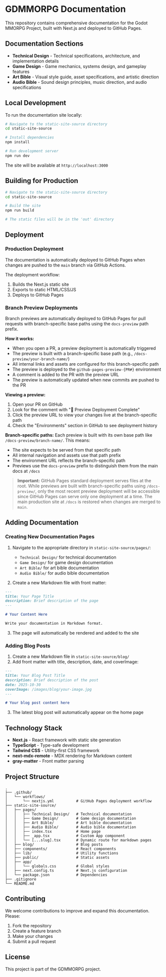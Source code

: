 # GDMMORPG Documentation

This repository contains comprehensive documentation for the Godot MMORPG Project, built with Next.js and deployed to GitHub Pages.

## Documentation Sections

- **Technical Design** - Technical specifications, architecture, and implementation details
- **Game Design** - Game mechanics, systems design, and gameplay features
- **Art Bible** - Visual style guide, asset specifications, and artistic direction
- **Audio Bible** - Sound design principles, music direction, and audio specifications

## Local Development

To run the documentation site locally:

```bash
# Navigate to the static-site-source directory
cd static-site-source

# Install dependencies
npm install

# Run development server
npm run dev
```

The site will be available at `http://localhost:3000`

## Building for Production

```bash
# Navigate to the static-site-source directory
cd static-site-source

# Build the site
npm run build

# The static files will be in the 'out' directory
```

## Deployment

### Production Deployment

The documentation is automatically deployed to GitHub Pages when changes are pushed to the `main` branch via GitHub Actions.

The deployment workflow:
1. Builds the Next.js static site
2. Exports to static HTML/CSS/JS
3. Deploys to GitHub Pages

### Branch Preview Deployments

Branch previews are automatically deployed to GitHub Pages for pull requests with branch-specific base paths using the `docs-preview` path prefix.

**How it works:**
- When you open a PR, a preview deployment is automatically triggered
- The preview is built with a branch-specific base path (e.g., `/docs-preview/your-branch-name/`)
- All internal links and assets are configured for this branch-specific path
- The preview is deployed to the `github-pages-preview-{PR#}` environment
- A comment is added to the PR with the preview URL
- The preview is automatically updated when new commits are pushed to the PR

**Viewing a preview:**
1. Open your PR on GitHub
2. Look for the comment with "🚀 Preview Deployment Complete"
3. Click the preview URL to view your changes live at the branch-specific path
4. Check the "Environments" section in GitHub to see deployment history

**Branch-specific paths:**
Each preview is built with its own base path like `/docs-preview/branch-name/`. This means:
- The site expects to be served from that specific path
- All internal navigation and assets use that path prefix
- The environment URL reflects the branch-specific path
- Previews use the `docs-preview` prefix to distinguish them from the main docs at `/docs`

> **Important:** GitHub Pages standard deployment serves files at the root. While previews are built with branch-specific paths using `/docs-preview/`, only the most recent preview deployment will be accessible since GitHub Pages can serve only one deployment at a time. The main production site at `/docs` is restored when changes are merged to `main`.

## Adding Documentation

### Creating New Documentation Pages

1. Navigate to the appropriate directory in `static-site-source/pages/`:
   - `Technical Design/` for technical documentation
   - `Game Design/` for game design documentation
   - `Art Bible/` for art bible documentation
   - `Audio Bible/` for audio bible documentation

2. Create a new Markdown file with front matter:

```markdown
---
title: Your Page Title
description: Brief description of the page
---

# Your Content Here

Write your documentation in Markdown format.
```

3. The page will automatically be rendered and added to the site

### Adding Blog Posts

1. Create a new Markdown file in `static-site-source/blog/`
2. Add front matter with title, description, date, and coverImage:

```markdown
---
title: Your Blog Post Title
description: Brief description of the post
date: 2025-10-30
coverImage: /images/blog/your-image.jpg
---

# Your blog post content here
```

3. The latest blog post will automatically appear on the home page

## Technology Stack

- **Next.js** - React framework with static site generation
- **TypeScript** - Type-safe development
- **Tailwind CSS** - Utility-first CSS framework
- **next-mdx-remote** - MDX rendering for Markdown content
- **gray-matter** - Front matter parsing

## Project Structure

```
.
├── .github/
│   └── workflows/
│       └── nextjs.yml          # GitHub Pages deployment workflow
├── static-site-source/
│   ├── pages/
│   │   ├── Technical Design/   # Technical documentation
│   │   ├── Game Design/        # Game design documentation
│   │   ├── Art Bible/          # Art bible documentation
│   │   ├── Audio Bible/        # Audio bible documentation
│   │   ├── index.tsx           # Home page
│   │   ├── _app.tsx            # Custom App component
│   │   └── [...slug].tsx       # Dynamic route for markdown pages
│   ├── blog/                   # Blog posts
│   ├── components/             # React components
│   ├── lib/                    # Utility functions
│   ├── public/                 # Static assets
│   ├── app/
│   │   └── globals.css         # Global styles
│   ├── next.config.ts          # Next.js configuration
│   └── package.json            # Dependencies
├── .gitignore
└── README.md
```

## Contributing

We welcome contributions to improve and expand this documentation. Please:

1. Fork the repository
2. Create a feature branch
3. Make your changes
4. Submit a pull request

## License

This project is part of the GDMMORPG project.

